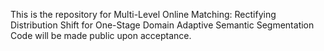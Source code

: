 This is the repository for Multi-Level Online Matching: Rectifying Distribution Shift for One-Stage Domain Adaptive Semantic Segmentation
Code will be made public upon acceptance.
